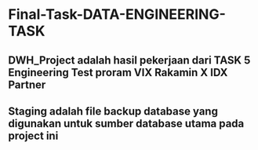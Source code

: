 # Final-Task-DATA-ENGINEERING-TASK
## DWH_Project adalah hasil pekerjaan dari TASK 5 Engineering Test proram VIX Rakamin X IDX Partner
## Staging adalah file backup database yang digunakan untuk sumber database utama pada project ini
